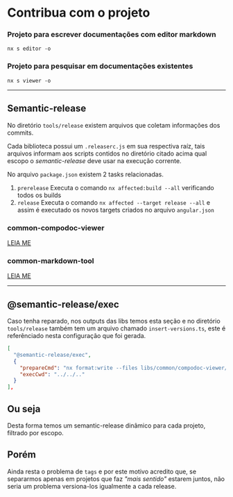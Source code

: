 # Contribua com o projeto

### Projeto para escrever documentações com editor markdown

`nx s editor -o`

### Projeto para pesquisar em documentações existentes

`nx s viewer -o`

---

## Semantic-release

No diretório `tools/release` existem arquivos que coletam informações dos commits.

Cada biblioteca possui um `.releaserc.js` em sua respectiva raíz, tais arquivos informam aos scripts contidos no diretório citado acima qual escopo o *semantic-release* deve usar na execução corrente.

No arquivo `package.json` existem 2 tasks relacionadas.

1. `prerelease`
    Executa o comando `nx affected:build --all` verificando todos os builds
1. `release`
    Executa o comando `nx affected --target release --all` e assim é executado os novos targets criados no arquivo `angular.json`



### common-compodoc-viewer
[LEIA ME](libs/common/compodoc-viewer/README.md)

### common-markdown-tool

[LEIA ME](libs/common/markdown-tool/README.md)

---


##  @semantic-release/exec
Caso tenha reparado, nos outputs das libs temos esta seção e no diretório `tools/release` também tem um arquivo chamado `insert-versions.ts`, este é referênciado nesta configuração que foi gerada.

```json
[
  "@semantic-release/exec",
  {
    "prepareCmd": "nx format:write --files libs/common/compodoc-viewer/CHANGELOG.md && cp libs/common/compodoc-viewer/CHANGELOG.md dist/libs/common/compodoc-viewer && ts-node --project tools/tsconfig.tools.json tools/release/insert-versions.ts dist/libs/common/compodoc-viewer",
    "execCwd": "../../.."
  }
],
```

## Ou seja
Desta forma temos um semantic-release dinâmico para cada projeto, filtrado por escopo.

## Porém
Ainda resta o problema de `tags` e por este motivo acredito que, se separarmos apenas em projetos que faz *"mais sentido"* estarem juntos, não seria um problema versiona-los igualmente a cada release.

